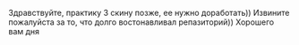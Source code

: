 Здравствуйте, практику 3 скину позже, ее нужно доработать))
Извините пожалуйста за то, что долго востонавливал репазиторий))
Хорошего вам дня